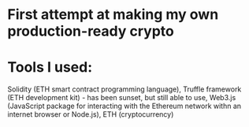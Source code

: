# First attempt at making my own production-ready crypto

# Tools I used: 
  Solidity (ETH smart contract programming language),
  Truffle framework (ETH development kit) - has been sunset, but still able to use,
  Web3.js (JavaScript package for interacting with the Ethereum network withn an internet browser or Node.js),
  ETH (cryptocurrency)
